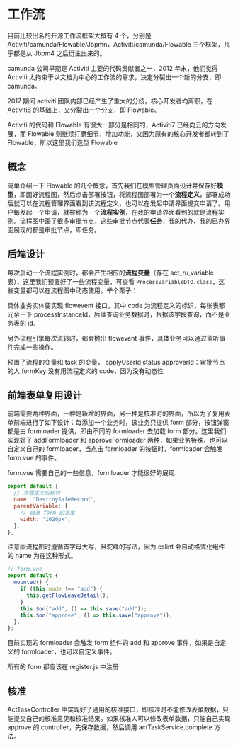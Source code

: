 # 工作流

目前比较出名的开源工作流框架大概有 4 个，分别是 Activiti/camunda/Flowable/Jbpmn，Activiti/camunda/Flowable 三个框架，几乎都是从 Jbpm4 之后衍生出来的。

camunda 公司早期是 Activiti 主要的代码贡献者之一，2012 年末，他们觉得 Activiti 太拘束于以文档为中心的工作流的需求，决定分裂出一个新的分支，即 camunda。

2017 期间 activiti 团队内部已经产生了重大的分歧，核心开发者均离职，在 Activiti6 的基础上，又分裂出一个分支，即 Flowable。

Activiti 的代码和 Flowable 有很大一部分是相同的，Activiti7 已经向云的方向发展，而 Flowable 则继续打磨细节，增加功能，又因为原有的核心开发者都转到了 Flowable，所以这里我们选型 Flowable

## 概念

简单介绍一下 Flowable 的几个概念，首先我们在模型管理页面设计并保存好**模型**，即画好流程图，然后点击部署按钮，将流程图部署为一个**流程定义**，部署成功后就可以在流程管理界面看到该流程定义，也可以在发起申请界面提交申请了。用户每发起一个申请，就被称为一个**流程实例**，在我的申请界面看到的就是流程实例。流程图中画了很多审批节点，这些审批节点代表**任务**，我的代办、我的已办界面展现的都是审批节点，即任务。

## 后端设计

每次启动一个流程实例时，都会产生相应的**流程变量**（存在 act_ru_variable 表），这里我们预置好了一些流程变量，可查看 `ProcessVariableDTO.class`，这些变量都可以在流程图中动态使用。举个栗子：

具体业务实体要实现 flowevent 接口，其中 code 为流程定义的标识，每张表都冗余一下 processInstanceId，后续查询业务数据时，根据该字段查询，而不是业务表的 id.

另外流程引擎每次流转时，都会抛出 flowevent 事件，具体业务可以通过监听事件完成一些操作。

预置了流程的变量和 task 的变量，
applyUserId
status
approverId：审批节点的人
formKey:没有用流程定义的 code，因为没有动态性

## 前端表单复用设计

前端需要两种界面，一种是新增的界面，另一种是核准时的界面，所以为了复用表单前端进行了如下设计：每添加一个业务时，该业务只提供 form 部分，按钮弹窗都是由 formloader 提供，即由不同的 formloader 去加载 form 部分。这里我们实现好了 addFormloader 和 approveFormloader 两种，如果业务特殊，也可以自定义自己的 formloader，当点击 formloader 的按钮时，formloader 会触发 form.vue 的事件。

form.vue 需要自己的一些信息，formloader 才能很好的展现

```js
export default {
  // 流程定义的标识
  name: "DestroySafeRecord",
  parentVariable: {
    // 自身 form 的宽度
    width: "1020px",
  },
};
```

注意画流程图时遵循首字母大写，且驼峰的写法，因为 eslint 会自动格式化组件的 name 为在这种形式。

```js
// form.vue
export default {
  mounted() {
    if (this.mode !== "add") {
      this.getFlowLeaveDetail();
    }
    this.$on("add", () => this.save("add"));
    this.$on("approve", () => this.save("approve"));
  },
};
```

目前实现的 formloader 会触发 form 组件的 add 和 approve 事件，如果是自定义的 formloader，也可以自定义事件。

所有的 form 都应该在 register.js 中注册

## 核准

ActTaskController 中实现好了通用的核准接口，即核准时不能修改表单数据，只能提交自己的核准意见和核准结果。如果核准人可以修改表单数据，只能自己实现 approve 的 controller，先保存数据，然后调用 actTaskService.complete 方法。
